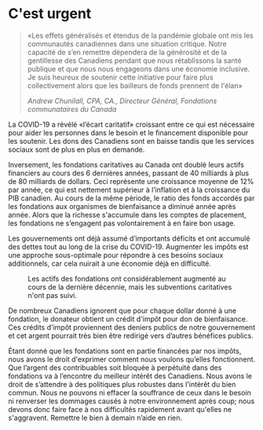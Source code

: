 # C'est urgent

> «Les effets généralisés et étendus de la pandémie globale ont mis les communautés canadiennes dans une situation critique. Notre capacité de s’en remettre dépendera de la générosité et de la gentillesse des Canadiens pendant que nous rétablissons la santé publique et que nous nous engageons dans une économie inclusive. Je suis heureux de soutenir cette initiative pour faire plus collectivement alors que les bailleurs de fonds prennent de l'élan»
>  
> <cite>Andrew Chunilall, CPA, CA., Directeur Général, Fondations communataires du Canada</cite>
  
La COVID-19 a révélé «l’écart caritatif» croissant entre ce qui est nécessaire pour aider les personnes dans le besoin et le financement disponible pour les soutenir. Les dons des Canadiens sont en baisse tandis que les services sociaux sont de plus en plus en demande.

Inversement, les fondations caritatives au Canada ont doublé leurs actifs financiers au cours des 6 dernières années, passant de 40 milliards à plus de 80 milliards de dollars. Ceci représente une croissance moyenne de 12% par année, ce qui est nettement supérieur à l’inflation et à la croissance du PIB canadien. Au cours de la même période, le ratio des fonds accordés par les fondations aux organismes de bienfaisance a diminué année après année. Alors que la richesse s'accumule dans les comptes de placement, les fondations ne s’engagent pas volontairement à en faire bon usage.

Les gouvernements ont déjà assumé d’importants déficits et ont accumulé des dettes tout au long de la crise du COVID-19. Augmenter les impôts est une approche sous-optimale pour répondre à ces besoins sociaux additionnels, car cela nuirait à une économie déjà en difficulté.

<figure>
<canvas id="assets-chart"></canvas>
<figcaption>Les actifs des fondations ont considérablement augmenté au cours de la dernière décennie, mais les subventions caritatives n'ont pas suivi.</figcaption>
</figure>

De nombreux Canadiens ignorent que pour chaque dollar donné à une fondation, le donateur obtient un crédit d'impôt pour don de bienfaisance. Ces crédits d'impôt proviennent des deniers publics de notre gouvernement et cet argent pourrait très bien être redirigé vers d’autres bénéfices publics.

Étant donné que les fondations sont en partie financées par nos impôts, nous avons le droit d'exprimer comment nous voulons qu’elles fonctionnent. Que l’argent des contribuables soit bloquée à perpétuité dans des fondations va à l’encontre du meilleur intérêt des Canadiens. Nous avons le droit de s’attendre à des politiques plus robustes dans l'intérêt du bien commun. Nous ne pouvons ni effacer la souffrance de ceux dans le besoin ni renverser les dommages causés à notre environnement après coup; nous devons donc faire face à nos difficultés rapidement avant qu'elles ne s'aggravent. Remettre le bien à demain n’aide en rien.
